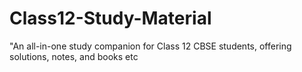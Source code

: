 # Class12-Study-Material
"An all-in-one study companion for Class 12 CBSE students, offering solutions, notes, and books etc

